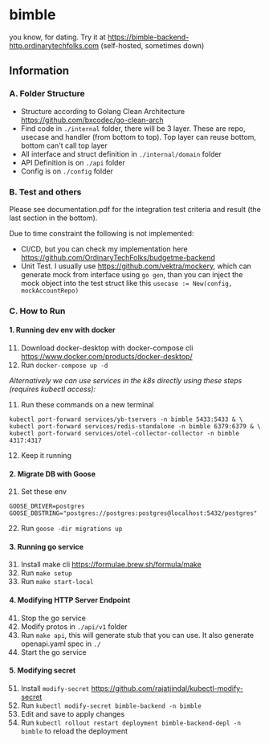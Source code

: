 # bimble
you know, for dating. Try it at https://bimble-backend-http.ordinarytechfolks.com (self-hosted, sometimes down)

## Information
### A. Folder Structure
- Structure according to Golang Clean Architecture https://github.com/bxcodec/go-clean-arch
- Find code in `./internal` folder, there will be 3 layer. These are repo, usecase and handler (from bottom to top). Top layer can reuse bottom, bottom can't call top layer
- All interface and struct definition in `./internal/domain` folder
- API Definition is on `./api` folder
- Config is on `./config` folder

### B. Test and others
Please see documentation.pdf for the integration test criteria and result (the last section in the bottom).

Due to time constraint the following is not implemented:
- CI/CD, but you can check my implementation here https://github.com/OrdinaryTechFolks/budgetme-backend
- Unit Test. I usually use https://github.com/vektra/mockery, which can generate mock from interface using `go gen`, than you can inject the mock object into the test struct like this `usecase := New(config, mockAccountRepo)`

### C. How to Run
#### 1. Running dev env with docker
11. Download docker-desktop with docker-compose cli https://www.docker.com/products/docker-desktop/
12. Run `docker-compose up -d`

*Alternatively we can use services in the k8s directly using these steps (requires kubectl access):*

11. Run these commands on a new terminal
```
kubectl port-forward services/yb-tservers -n bimble 5433:5433 & \
kubectl port-forward services/redis-standalone -n bimble 6379:6379 & \
kubectl port-forward services/otel-collector-collector -n bimble 4317:4317
```
12. Keep it running

#### 2. Migrate DB with Goose
21. Set these env
```
GOOSE_DRIVER=postgres
GOOSE_DBSTRING="postgres://postgres:postgres@localhost:5432/postgres"
```
22. Run `goose -dir migrations up`

#### 3. Running go service
31. Install make cli https://formulae.brew.sh/formula/make
32. Run `make setup`
33. Run `make start-local`

#### 4. Modifying HTTP Server Endpoint
41. Stop the go service
42. Modify protos in `./api/v1` folder
43. Run `make api`, this will generate stub that you can use. It also generate openapi.yaml spec in `./`
44. Start the go service

#### 5. Modifying secret
51. Install `modify-secret` https://github.com/rajatjindal/kubectl-modify-secret
52. Run `kubectl modify-secret bimble-backend -n bimble`
53. Edit and save to apply changes
54. Run `kubectl rollout restart deployment bimble-backend-depl -n bimble` to reload the deployment